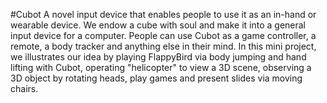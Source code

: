 #Cubot
A novel input device that enables people to use it as an in-hand or wearable device. We endow a cube with soul and make it into a general input device for a computer. People can use Cubot as a game controller, a remote, a body tracker and anything else in their mind. In this mini project, we illustrates our idea by playing FlappyBird via body jumping and hand lifting with Cubot, operating "helicopter" to view a 3D scene, observing a 3D object by rotating heads, play games and present slides via moving chairs.
